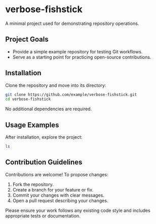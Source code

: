 # verbose-fishstick

A minimal project used for demonstrating repository operations.

## Project Goals

- Provide a simple example repository for testing Git workflows.
- Serve as a starting point for practicing open-source contributions.

## Installation

Clone the repository and move into its directory:

```bash
git clone https://github.com/example/verbose-fishstick.git
cd verbose-fishstick
```

No additional dependencies are required.

## Usage Examples

After installation, explore the project:

```bash
ls
```

## Contribution Guidelines

Contributions are welcome! To propose changes:

1. Fork the repository.
2. Create a branch for your feature or fix.
3. Commit your changes with clear messages.
4. Open a pull request describing your changes.

Please ensure your work follows any existing code style and includes appropriate tests or documentation.

